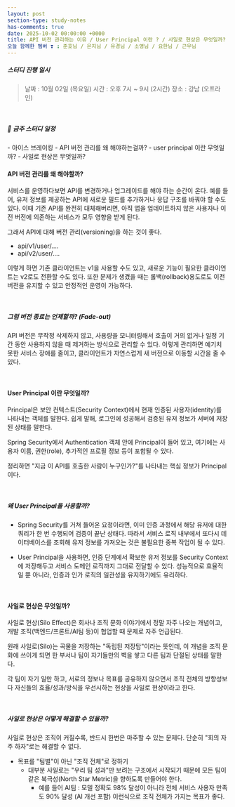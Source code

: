 ```yaml
---
layout: post
section-type: study-notes
has-comments: true
date: 2025-10-02 00:00:00 +0000
title: API 버전 관리하는 이유 / User Principal 이란 ? / 사일로 현상은 무엇일까?
오늘 함께한 멤버 ❣️ : 준호님 / 은지님 / 유경님 / 소영님 / 요한님 / 근우님
---
```


<h5> 스터디 진행 일시</h5>
<blockquote>날짜 : 10월 02일 (목요일)    
시간 : 오후 7시 ~ 9시 (2시간)   
장소 : 강남 (오프라인)
</blockquote>

<br>

<h5> 🔧 금주 스터디 일정 </h5>
- 아이스 브레이킹
- API 버전 관리를 왜 해야하는걸까?
- user principal 이란 무엇일까?
- 사일로 현상은 무엇일까?

<br>  


<h4> API 버전 관리를 왜 해야할까? </h4>

서비스를 운영하다보면 API를 변경하거나 업그레이드를 해야 하는 순간이 온다. 
예를 들어, 유저 정보를 제공하는 API에 새로운 필드를 추가하거나 응답 구조를 바꿔야 할 수도 있다. 
이때 기존 API를 완전히 대체해버리면, 아직 앱을 업데이트하지 않은 사용자나 이전 버전에 의존하는 서비스가 모두 영향을 받게 된다. 

그래서 API에 대해 버전 관리(versioning)을 하는 것이 좋다.   

* api/v1/user/....
* api/v2/user/....

이렇게 하면 기존 클라이언트는 v1을 사용할 수도 있고, 새로운 기능이 필요한 클라이언트는 v2로도 전환할 수도 있다. 또한 문제가 생겼을 때는 롤백(rollback)용도로도 이전 버전을 유지할 수 있고 안정적인 운영이 가능하다.  

<br>  
<h5> 그럼 버전 종료는 언제할까? (Fade-out) </h5>  

API 버전은 무작정 삭제하지 않고, 사용량을 모니터링해서 호출이 거의 없거나 일정 기간 동안 사용하지 않을 때 제거하는 방식으로 관리할 수 있다. 이렇게 관리하면 예기치 못한 서비스 장애를 줄이고, 클라이언트가 자연스럽게 새 버전으로 이동할 시간을 줄 수 있다. 

<br>  

<h4> User Principal 이란 무엇일까? </h4>  

Principal은 보안 컨텍스트(Security Context)에서 현재 인증된 사용자(identity)를 나타내는 객체를 말한다. 
쉽게 말해, 로그인에 성공해서 검증된 유저 정보가 서버에 저장된 상태를 말한다.  

Spring Security에서 Authentication 객체 안에 Principal이 들어 있고, 여기에는 사용자 이름, 권한(role), 추가적인 프로필 정보 등이 포함될 수 있다.  

정리하면 "지금 이 API를 호출한 사람이 누구인가?"를 나타내는 핵심 정보가 Principal이다.  

<br>  

<h5> 왜 User Principal을 사용할까? </h5>  

* Spring Security를 거쳐 들어온 요청이라면, 이미 인증 과정에서 해당 유저에 대한 쿼리가 한 번 수행되어 검증이 끝난 상태다. 따라서 서비스 로직 내부에서 또다시 데이터베이스를 조회해 유저 정보를 가져오는 것은 불필요한 중복 작업이 될 수 있다.

* User Principal을 사용하면, 인증 단계에서 확보한 유저 정보를 Security Context에 저장해두고
서비스 도메인 로직까지 그대로 전달할 수 있다. 성능적으로 효율적일 뿐 아니라, 인증과 인가 로직의 일관성을 유지하기에도 유리하다.


<br>  

<h4> 사일로 현상은 무엇일까? </h4>  
사일로 현상(Silo Effect)은 회사나 조직 문화 이야기에서 정말 자주 나오는 개념이고, 개발 조직(백엔드/프론트/AI팀 등)이 협업할 때 문제로 자주 언급된다.  

원래 사일로(Silo)는 곡물을 저장하는 "독립된 저장탑"이라는 뜻인데, 이 개념을 조직 문화에 쓰이게 되면 한 부서나 팀이 자기들만의 벽을 쌓고 다른 팀과 단절된 상태를 말한다.  

각 팀이 자기 일만 하고, 서로의 정보나 목표를 공유하지 않으면서 조직 전체의 방향성보다 자신들의 효율/성과/방식을 우선시하는 현상을 사일로 현상이라고 한다.  

<br>  

<h5> 사일로 현상은 어떻게 해결할 수 있을까? </h5>

사일로 현상은 조직이 커질수록, 반드시 한번은 마주할 수 있는 문제다. 단순히 "회의 자주 하자"로는 해결할 수 없다. 

* 목표를 "팀별"이 아닌 "조직 전체"로 정하기 
  * 대부분 사일로는 "우리 팀 성과"만 보려는 구조에서 시작되기 때문에 모든 팀이 같은 북극성(North Star Metric)을 향하도록 만들어야 한다.  
    * 예를 들어 AI팀 : 모델 정확도 98% 달성이 아니라 전체 서비스 사용자 만족도 90% 달성 (AI 개선 포함) 이런식으로 조직 전체가 가지는 목표가 좋다.  

<br>  
